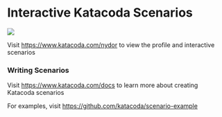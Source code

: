 # Interactive Katacoda Scenarios

[![](http://shields.katacoda.com/katacoda/nydor/count.svg)](https://www.katacoda.com/nydor "Get your profile on Katacoda.com")

Visit https://www.katacoda.com/nydor to view the profile and interactive scenarios

### Writing Scenarios
Visit https://www.katacoda.com/docs to learn more about creating Katacoda scenarios

For examples, visit https://github.com/katacoda/scenario-example
